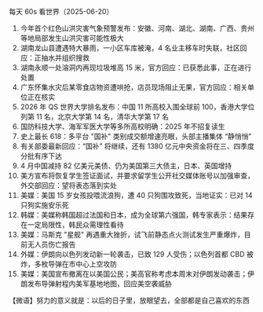 每天 60s 看世界（2025-06-20）

1. 今年首个红色山洪灾害气象预警发布：安徽、河南、湖北、湖南、广西、贵州等地局部发生山洪灾害可能性极大
2. 湖南龙山县遭遇特大暴雨，一小区车库被淹，4 名业主移车时失联，社区回应：正抽水并组织搜救
3. 湖南永顺一处溶洞内再现垃圾堆高 15 米，官方回应：已获悉此事，正在进行处置
4. 广东怀集水灾后某零食店物资遭哄抢，店员现场阻止无果，官方回应：相关单位正在核实
5. 2026 年 QS 世界大学排名发布：中国 11 所高校入围全球前 100，香港大学位列第 11 名，北京大学第 14 名，清华大学第 17 名
6. 国防科技大学、海军军医大学等多所高校明确：2025 年不招复读生
7. 史上最长 618：多平台 "国补" 类别成交额增速亮眼，头部主播集体 “静悄悄”
8. 有关部委最新回应：“国补” 将继续，还有 1380 亿元中央资金将在三、四季度分批有序下达
9. 4 月中国减持 82 亿美元美债、仍为美国第三大债主，日本、英国增持
10. 美方宣布将恢复学生签证面试，并要求留学生公开社交媒体账号以加强审查，外交部回应：望将表态落到实处
11. 美媒：美国 15 岁女孩投喂流浪狗，遭 40 只狗围攻致死，当地证实：已对 14 只狗实施安乐死
12. 韩媒：美媒称韩国超过法国和日本，成为全球第六强国，韩专家表示：结果存在一定局限性，韩民众需理性看待
13. 美媒：马斯克 "星舰" 再遇重大挫折，试飞前静态点火测试发生严重爆炸，目前无人员伤亡报告
14. 外媒：伊朗向以色列发动新一轮袭击，已致 129 人受伤；以色列首都 CBD 被炸，多枚导弹在市中心上空攻防
15. 美媒：美国宣布撤离在以美国公民；美高官称考虑本周末对伊朗发动袭击；伊朗发布导弹射程内美军基地地图，回应美空袭威胁

【微语】努力的意义就是：以后的日子里，放眼望去，全部都是自己喜欢的东西